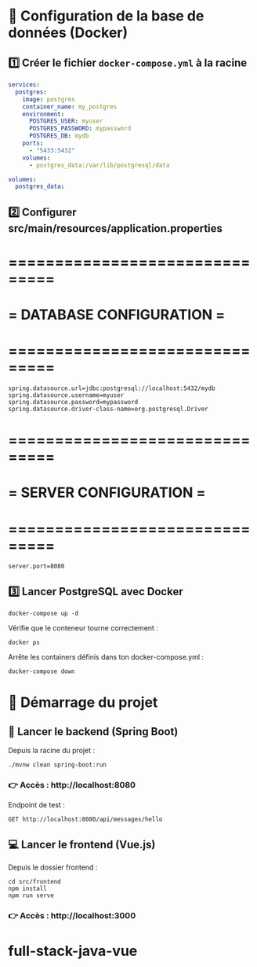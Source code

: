 # 🐋 Configuration de la base de données (Docker)

## 1️⃣ Créer le fichier `docker-compose.yml` à la racine

```yaml
services:
  postgres:
    image: postgres
    container_name: my_postgres
    environment:
      POSTGRES_USER: myuser
      POSTGRES_PASSWORD: mypassword
      POSTGRES_DB: mydb
    ports:
      - "5433:5432"
    volumes:
      - postgres_data:/var/lib/postgresql/data

volumes:
  postgres_data:
  ```

## 2️⃣ Configurer src/main/resources/application.properties

# ===============================
# = DATABASE CONFIGURATION =
# ===============================
```
spring.datasource.url=jdbc:postgresql://localhost:5432/mydb
spring.datasource.username=myuser
spring.datasource.password=mypassword
spring.datasource.driver-class-name=org.postgresql.Driver
```
# ===============================
# = SERVER CONFIGURATION =
# ===============================
```
server.port=8080
```

##  3️⃣ Lancer PostgreSQL avec Docker
```
docker-compose up -d
```

Vérifie que le conteneur tourne correctement :
```
docker ps
```
Arrête les containers définis dans ton docker-compose.yml : 
```
docker-compose down
```
# 🚀 Démarrage du projet
## 🧠 Lancer le backend (Spring Boot)

Depuis la racine du projet :

```
./mvnw clean spring-boot:run
```
### 👉 Accès : http://localhost:8080

Endpoint de test :
```
GET http://localhost:8080/api/messages/hello
```

## 💻 Lancer le frontend (Vue.js)

Depuis le dossier frontend :

```
cd src/frontend
npm install
npm run serve
```

### 👉 Accès : http://localhost:3000

# full-stack-java-vue
